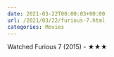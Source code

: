 ```yaml
---
date: 2021-03-22T00:00:03+00:00
url: /2021/03/22/furious-7.html
categories: Movies
---
```

Watched Furious 7 (2015) - ★★★




